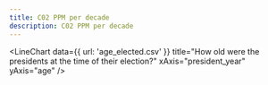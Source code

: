 ```yaml
---
title: C02 PPM per decade
description: C02 PPM per decade
---
```


<LineChart
  data={{
    url: 'age_elected.csv'
  }}
  title="How old were the presidents at the time of their election?"
  xAxis="president_year"
  yAxis="age"
/>

